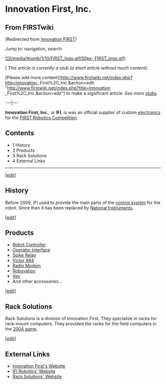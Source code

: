 # Innovation First, Inc.

## From FIRSTwiki

(Redirected from [Innovation FIRST](/index.php?title=Innovation_FIRST&redirect=no "Innovation FIRST"))

Jump to: navigation, search

[![](/media/thumb/1/10/FIRST_logo.gif/50px-
FIRST_logo.gif)](Image:FIRST_logo.gif)

| _This article is currently a stub (a short article without much content)._

[Please add more content](http://www.firstwiki.net/index.php?title=Innovation_
First%2C_Inc.&action=edit "http://www.firstwiki.net/index.php?title=Innovation
_First%2C_Inc.&action=edit") to make a significant article. _See more [stubs](Special:Shortpages "Special:Shortpages")._

---|---

**Innovation First, Inc.**, or **IFI**, is was an official supplier of custom [electronics](Electronics_and_circuitry "Electronics and circuitry") for the [FIRST Robotics Competition](first-robotics-competition).

## Contents

- 1 History
- 2 Products
- 3 Rack Solutions
- 4 External Links

--------------------------------------------------------------------------------

[[edit](/index.php?title=Innovation_First%2C_Inc.&action=edit&section=1 "Edit
section: History")]

## History

Before 2009, IFI used to provide the main parts of the [control system](control-system) for the robot. Since then it has been replaced by [National Instruments](/index.php?title=National_Instruments&action=edit "National
Instruments").

[[edit](/index.php?title=Innovation_First%2C_Inc.&action=edit&section=2 "Edit
section: Products")]

## Products

- [Robot Controller](robot-controller)
- [Operator Interface](operator-interface)
- [Spike Relay](Spike_relay "Spike relay")
- [Victor 884](victor-884)
- [Radio Modem](Radio_modem "Radio modem")
- [Robovation](robovation)
- [Vex](Vex "Vex")
- And other accessories...

[[edit](/index.php?title=Innovation_First%2C_Inc.&action=edit&section=3 "Edit
section: Rack Solutions")]

## Rack Solutions

Rack Solutions is a division of Innovation First. They specialize in racks for rack-mount computers. They provided the racks for the field computers in the [2004 game](Game_%282004%29 "Game \(2004\)").

[[edit](/index.php?title=Innovation_First%2C_Inc.&action=edit&section=4 "Edit
section: External Links")]

## External Links

- [Innovation First's Website](http://www.innovationfirst.com "http://www.innovationfirst.com")
- [IFI Robotics' Website](http://www.ifirobotics.com/ "http://www.ifirobotics.com/")
- [Rack Solutions' Website](http://www.racksolutions.com/ "http://www.racksolutions.com/")

